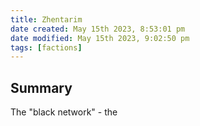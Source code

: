 ```yaml
---
title: Zhentarim
date created: May 15th 2023, 8:53:01 pm
date modified: May 15th 2023, 9:02:50 pm
tags: [factions]
---
```

## Summary
The "black network" - the
